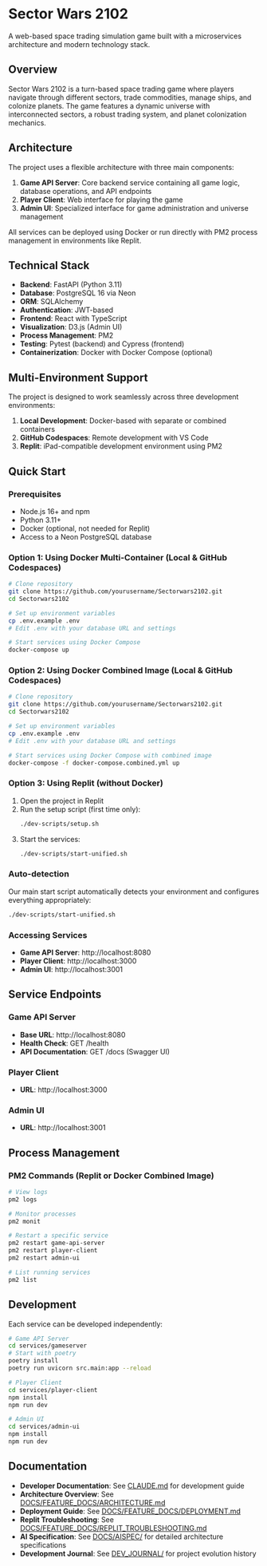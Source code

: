 # Sector Wars 2102

A web-based space trading simulation game built with a microservices architecture and modern technology stack.

## Overview

Sector Wars 2102 is a turn-based space trading game where players navigate through different sectors, trade commodities, manage ships, and colonize planets. The game features a dynamic universe with interconnected sectors, a robust trading system, and planet colonization mechanics.

## Architecture

The project uses a flexible architecture with three main components:

1. **Game API Server**: Core backend service containing all game logic, database operations, and API endpoints
2. **Player Client**: Web interface for playing the game
3. **Admin UI**: Specialized interface for game administration and universe management

All services can be deployed using Docker or run directly with PM2 process management in environments like Replit.

## Technical Stack

- **Backend**: FastAPI (Python 3.11)
- **Database**: PostgreSQL 16 via Neon
- **ORM**: SQLAlchemy
- **Authentication**: JWT-based
- **Frontend**: React with TypeScript
- **Visualization**: D3.js (Admin UI)
- **Process Management**: PM2
- **Testing**: Pytest (backend) and Cypress (frontend)
- **Containerization**: Docker with Docker Compose (optional)

## Multi-Environment Support

The project is designed to work seamlessly across three development environments:

1. **Local Development**: Docker-based with separate or combined containers
2. **GitHub Codespaces**: Remote development with VS Code
3. **Replit**: iPad-compatible development environment using PM2

## Quick Start

### Prerequisites

- Node.js 16+ and npm
- Python 3.11+
- Docker (optional, not needed for Replit)
- Access to a Neon PostgreSQL database

### Option 1: Using Docker Multi-Container (Local & GitHub Codespaces)

```bash
# Clone repository
git clone https://github.com/yourusername/Sectorwars2102.git
cd Sectorwars2102

# Set up environment variables
cp .env.example .env
# Edit .env with your database URL and settings

# Start services using Docker Compose
docker-compose up
```

### Option 2: Using Docker Combined Image (Local & GitHub Codespaces)

```bash
# Clone repository
git clone https://github.com/yourusername/Sectorwars2102.git
cd Sectorwars2102

# Set up environment variables
cp .env.example .env
# Edit .env with your database URL and settings

# Start services using Docker Compose with combined image
docker-compose -f docker-compose.combined.yml up
```

### Option 3: Using Replit (without Docker)

1. Open the project in Replit
2. Run the setup script (first time only):
   ```bash
   ./dev-scripts/setup.sh
   ```
3. Start the services:
   ```bash
   ./dev-scripts/start-unified.sh
   ```

### Auto-detection

Our main start script automatically detects your environment and configures everything appropriately:

```bash
./dev-scripts/start-unified.sh
```

### Accessing Services

- **Game API Server**: http://localhost:8080
- **Player Client**: http://localhost:3000
- **Admin UI**: http://localhost:3001

## Service Endpoints

### Game API Server
- **Base URL**: http://localhost:8080
- **Health Check**: GET /health
- **API Documentation**: GET /docs (Swagger UI)

### Player Client
- **URL**: http://localhost:3000

### Admin UI
- **URL**: http://localhost:3001

## Process Management

### PM2 Commands (Replit or Docker Combined Image)

```bash
# View logs
pm2 logs

# Monitor processes
pm2 monit

# Restart a specific service
pm2 restart game-api-server
pm2 restart player-client
pm2 restart admin-ui

# List running services
pm2 list
```

## Development

Each service can be developed independently:

```bash
# Game API Server
cd services/gameserver
# Start with poetry
poetry install
poetry run uvicorn src.main:app --reload

# Player Client
cd services/player-client
npm install
npm run dev

# Admin UI
cd services/admin-ui
npm install
npm run dev
```

## Documentation

- **Developer Documentation**: See [CLAUDE.md](./CLAUDE.md) for development guide
- **Architecture Overview**: See [DOCS/FEATURE_DOCS/ARCHITECTURE.md](./DOCS/FEATURE_DOCS/ARCHITECTURE.md)
- **Deployment Guide**: See [DOCS/FEATURE_DOCS/DEPLOYMENT.md](./DOCS/FEATURE_DOCS/DEPLOYMENT.md)
- **Replit Troubleshooting**: See [DOCS/FEATURE_DOCS/REPLIT_TROUBLESHOOTING.md](./DOCS/FEATURE_DOCS/REPLIT_TROUBLESHOOTING.md)
- **AI Specification**: See [DOCS/AISPEC/](./DOCS/AISPEC/) for detailed architecture specifications
- **Development Journal**: See [DEV_JOURNAL/](./DEV_JOURNAL/) for project evolution history